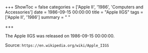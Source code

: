 +++
ShowToc = false
categories = ['Apple II', '1986', 'Computers and Accessories']
date = 1986-09-15 00:00:00
title = "Apple IIGS"
tags = ['Apple II', '1986']
summary = " "

+++

The Apple IIGS was released on 1986-09-15 00:00:00.

Source: `https://en.wikipedia.org/wiki/Apple_IIGS`


